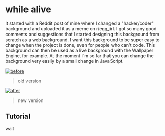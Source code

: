 # while alive

It started with a Reddit post of mine where I changed a "hacker/coder" background and uploaded it as a meme on r/egg_irl. I got so many good comments and suggestions that I started designing this background from scratch as a web background. I want this background to be super easy to change when the project is done, even for people who can't code. This background can then be used as a live background with the Wallpaper Engine, for example. At the moment I'm so far that you can change the background very easily by a small change in JavaScript.

[![before](../static/assets/images/while_(alive)-old.png)](../static/assets/images/while_(alive)-old.png)
> old version

[![after](../static/assets/images/while_(alive)-new.png)](../static/assets/images/while_(alive)-new.png)
> new version

## Tutorial

wait
